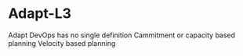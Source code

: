 # Adapt-L3
Adapt
DevOps has no single definition
Cammitment or capacity based planning
Velocity based planning 
